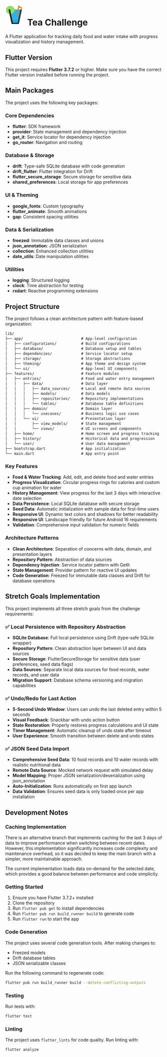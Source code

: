 # <img src="/assets/logo/challenge_logo.png" alt="App Logo" width="64"/> Tea Challenge

A Flutter application for tracking daily food and water intake with progress visualization and history management.

## Flutter Version

This project requires **Flutter 3.7.2** or higher. Make sure you have the correct Flutter version installed before running the project.

## Main Packages

The project uses the following key packages:

### Core Dependencies
- **flutter**: SDK framework
- **provider**: State management and dependency injection
- **get_it**: Service locator for dependency injection
- **go_router**: Navigation and routing

### Database & Storage
- **drift**: Type-safe SQLite database with code generation
- **drift_flutter**: Flutter integration for Drift
- **flutter_secure_storage**: Secure storage for sensitive data
- **shared_preferences**: Local storage for app preferences

### UI & Theming
- **google_fonts**: Custom typography
- **flutter_animate**: Smooth animations
- **gap**: Consistent spacing utilities

### Data & Serialization
- **freezed**: Immutable data classes and unions
- **json_annotation**: JSON serialization
- **collection**: Enhanced collection utilities
- **date_utils**: Date manipulation utilities

### Utilities
- **logging**: Structured logging
- **clock**: Time abstraction for testing
- **rxdart**: Reactive programming extensions

## Project Structure

The project follows a clean architecture pattern with feature-based organization:

```
lib/
├── app/                          # App-level configuration
│   ├── configurations/           # Build configurations
│   ├── database/                 # Database setup and tables
│   ├── dependencies/             # Service locator setup
│   ├── storage/                  # Storage abstractions
│   ├── theming/                  # App theme and design system
│   └── ui/                       # App-level UI components
├── features/                     # Feature modules
│   ├── entries/                  # Food and water entry management
│   │   ├── data/                 # Data layer
│   │   │   ├── data_sources/     # Local and remote data sources
│   │   │   ├── models/           # Data models
│   │   │   ├── repositories/     # Repository implementations
│   │   │   └── tables/           # Database table definitions
│   │   ├── domain/               # Domain layer
│   │   │   └── usecases/         # Business logic use cases
│   │   └── ui/                   # Presentation layer
│   │       ├── view_models/      # State management
│   │       └── views/            # UI screens and components
│   ├── home/                     # Home screen and progress tracking
│   ├── history/                  # Historical data and progression
│   └── user/                     # User data management
├── bootstrap.dart                # App initialization
└── main.dart                     # App entry point
```

### Key Features

- **Food & Water Tracking**: Add, edit, and delete food and water entries
- **Progress Visualization**: Circular progress rings for calories and custom cup animation for water
- **History Management**: View progress for the last 3 days with interactive date selection
- **Data Persistence**: Local SQLite database with secure storage
- **Seed Data**: Automatic initialization with sample data for first-time users
- **Responsive UI**: Dynamic text colors and shadows for better readability
- **Responsive UI**: Landscape friendly for future Android 16 requirements
- **Validation**: Comprehensive input validation for numeric fields

### Architecture Patterns

- **Clean Architecture**: Separation of concerns with data, domain, and presentation layers
- **Repository Pattern**: Abstraction of data sources
- **Dependency Injection**: Service locator pattern with GetIt
- **State Management**: Provider pattern for reactive UI updates
- **Code Generation**: Freezed for immutable data classes and Drift for database operations

## Stretch Goals Implementation

This project implements all three stretch goals from the challenge requirements:

### ✅ Local Persistence with Repository Abstraction
- **SQLite Database**: Full local persistence using Drift (type-safe SQLite wrapper)
- **Repository Pattern**: Clean abstraction layer between UI and data sources
- **Secure Storage**: FlutterSecureStorage for sensitive data (user preferences, seed data flags)
- **Data Sources**: Separate local data sources for food records, water records, and user data
- **Migration Support**: Database schema versioning and migration capabilities

### ✅ Undo/Redo for Last Action
- **5-Second Undo Window**: Users can undo the last deleted entry within 5 seconds
- **Visual Feedback**: Snackbar with undo action button
- **State Restoration**: Properly restores progress calculations and UI state
- **Timer Management**: Automatic cleanup of undo state after timeout
- **User Experience**: Smooth transition between delete and undo states

### ✅ JSON Seed Data Import
- **Comprehensive Seed Data**: 10 food records and 10 water records with realistic nutritional data
- **Remote Data Source**: Mocked network request with simulated delay
- **Model Mapping**: Proper JSON serialization/deserialization using json_annotation
- **Auto-Initialization**: Runs automatically on first app launch
- **Data Validation**: Ensures seed data is only loaded once per app installation

## Development Notes

### Caching Implementation

There is an alternative branch that implements caching for the last 3 days of data to improve performance when switching between recent dates. However, this implementation significantly increases code complexity and maintenance overhead, so it was decided to keep the main branch with a simpler, more maintainable approach.

The current implementation loads data on-demand for the selected date, which provides a good balance between performance and code simplicity.

### Getting Started

1. Ensure you have Flutter 3.7.2+ installed
2. Clone the repository
3. Run `flutter pub get` to install dependencies
4. Run `flutter pub run build_runner build` to generate code
5. Run `flutter run` to start the app

### Code Generation

The project uses several code generation tools. After making changes to:
- Freezed models
- Drift database tables
- JSON serializable classes

Run the following command to regenerate code:
```bash
flutter pub run build_runner build --delete-conflicting-outputs
```

### Testing

Run tests with:
```bash
flutter test
```

### Linting

The project uses `flutter_lints` for code quality. Run linting with:
```bash
flutter analyze
```
